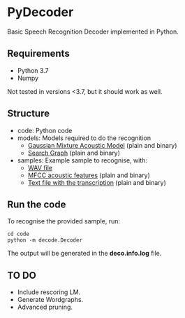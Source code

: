 # PyDecoder

Basic Speech Recognition Decoder implemented in Python.

## Requirements

* Python 3.7 
* Numpy

Not tested in versions <3.7, but it should work as well.

## Structure

* code: Python code 
* models: Models required to do the recognition
  * [Gaussian Mixture Acoustic Model](./models/monophone_model_I32) (plain and binary)
  * [Search Graph](./models/2.gram.graph) (plain and binary)
* samples: Example sample to recognise, with:
  * [WAV file](./samples/AAFA0016.wav)
  * [MFCC acoustic features](./samples/AAFA0016.features) (plain and binary)
  * [Text file with the transcription](./samples/AAFA0016.txt) (plain and binary)

## Run the code

To recognise the provided sample, run:

```
cd code
python -m decode.Decoder
```

The output will be generated in the **deco.info.log** file.

## TO DO

* Include rescoring LM.
* Generate Wordgraphs.
* Advanced pruning.
